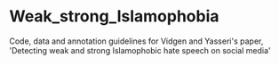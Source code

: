# Weak_strong_Islamophobia
Code, data and annotation guidelines for Vidgen and Yasseri's paper, 'Detecting weak and strong Islamophobic hate speech on social media'
